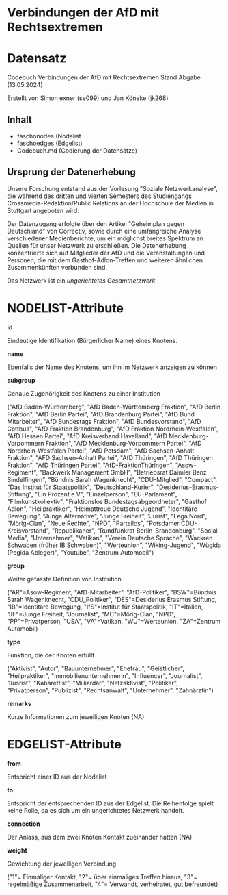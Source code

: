 # Verbindungen der AfD mit Rechtsextremen
# Datensatz #
Codebuch Verbindungen der AfD mit Rechtsextremen Stand Abgabe (13.05.2024)

Erstellt von Simon exner (se099) und Jan Köneke (jk268)

## Inhalt
- faschonodes (Nodelist
- faschoedges (Edgelist)
- Codebuch.md (Codierung der Datensätze)

## Ursprung der Datenerhebung

Unsere Forschung entstand aus der Vorlesung "Soziale Netzwerkanalyse", die während des dritten und vierten Semesters des Studiengangs Crossmedia-Redaktion/Public Relations an der Hochschule der Medien in Stuttgart angeboten wird.

Der Datenzugang erfolgte über den Artikel "Geheimplan gegen Deutschland" von Correctiv, sowie durch eine umfangreiche Analyse verschiedener Medienberichte, um ein möglichst breites Spektrum an Quellen für unser Netzwerk zu erschließen. Die Datenerhebung konzentrierte sich auf Mitglieder der AfD und die Veranstaltungen und Personen, die mit dem Gasthof-Adlon-Treffen und weiteren ähnlichen Zusammenkünften verbunden sind.

Das Netzwerk ist ein *ungerichtetes Gesamtnetzwerk*

# NODELIST-Attribute

**id** 
<p>Eindeutige Identifikation (Bürgerlicher Name) eines Knotens.

**name**
<p>Ebenfalls der Name des Knotens, um ihn im Netzwerk anzeigen zu können

**subgroup** 
<p>Genaue Zugehörigkeit des Knotens zu einer Institution 
<p>("AfD Baden-Württemberg", "AfD Baden-Württemberg Fraktion", "AfD Berlin Fraktion", "AfD Berlin Partei", "AfD Brandenburg Partei", "AfD Bund Mitarbeiter", "AfD Bundestags Fraktion", "AfD Bundesvorstand", "AfD Cottbus", "AfD Fraktion Brandenburg", "AfD Fraktion Nordrhein-Westfalen", "AfD Hessen Partei", "AfD Kreisverband Havelland", "AfD Mecklenburg-Vorpommern Fraktion", "AfD Mecklenburg-Vorpommern Partei", "AfD Nordrhein-Westfalen Partei", "AfD Potsdam", "AfD Sachsen-Anhalt Fraktion", "AFD Sachsen-Anhalt Partei", "AfD Thüringen", "AfD Thüringen Fraktion", "AfD Thüringen Partei", "AfD-FraktionThüringen", "Asow-Regiment", "Backwerk Management GmbH", "Betriebsrat Daimler Benz Sindelfingen", "Bündnis Sarah Wagenknecht", "CDU-Mitglied", "Compact", "Das Institut für Staatspolitik", "Deutschland-Kurier", "Desiderius-Erasmus-Stiftung", "Ein Prozent e.V", "Einzelperson", "EU-Parlament", "Filmkunstkollektiv", "Fraktionslos Bundestagsabgeordneter", "Gasthof Adlon", "Heilpraktiker", "Heimattreue Deutsche Jugend", "Identitäre Bewegung", "Junge Alternative", "Junge Freiheit", "Jurist", "Lega Nord", "Mörig-Clan", "Neue Rechte", "NPD", "Parteilos", "Potsdamer CDU-Kreisvorstand", "Republikaner", "Rundfunkrat Berlin-Brandenburg", "Social Media", "Unternehmer", "Vatikan", "Verein Deutsche Sprache", "Wackren Schwaben (früher IB Schwaben)", "Werteunion", "Wiking-Jugend", "Wügida (Pegida Ableger)", "Youtube", "Zentrum Automobil")

**group**
<p>Weiter gefasste Definition von Institution
<p>("AR"=Asow-Regiment, "AfD-Mitarbeiter", "AfD-Politiker", "BSW"=Bündnis Sarah Wagenknecht, "CDU_Politiker", "DES"=Desiderius Erasmus Stiftung, "IB"=Identitäre Bewegung, "IfS"=Institut für Staatspolitik, "IT"=Italien, "JF"=Junge Freiheit, "Journalist", "MC"=Mörig-Clan, "NPD", "PP"=Privatperson, "USA", "VA"=Vatikan, "WU"=Werteunion, "ZA"=Zentrum Automobil)

**type**
<p>Funktion, die der Knoten erfüllt
<p>("Aktivist", "Autor", "Bauunternehmer", "Ehefrau", "Geistlicher", "Heilpraktiker", "Immobilienunternehmerin", "Influencer", "Journalist", "Jusrist", "Kabarettist", "Milliardär", "Netzaktivist", "Politiker", "Privatperson", "Publizist", "Rechtsanwalt", "Unternehmer", "Zahnärztin")

**remarks**
<p>Kurze Informationen zum jeweiligen Knoten (NA)

# EDGELIST-Attribute

**from**
<p>Entspricht einer ID aus der Nodelist

**to**
<p>Entspricht der entsprechenden ID aus der Edgelist. Die Reihenfolge spielt keine Rolle, da es sich um ein ungerichtetes Netzwerk handelt.

**connection**
<p>Der Anlass, aus dem zwei Knoten Kontakt zueinander hatten (NA)

**weight**
<p>Gewichtung der jeweiligen Verbindung
<p>("1"= Einmaliger Kontakt, "2"= über einmaliges Treffen hinaus, "3"= regelmäßige Zusammenarbeit, "4"= Verwandt, verheiratet, gut befreundet)
